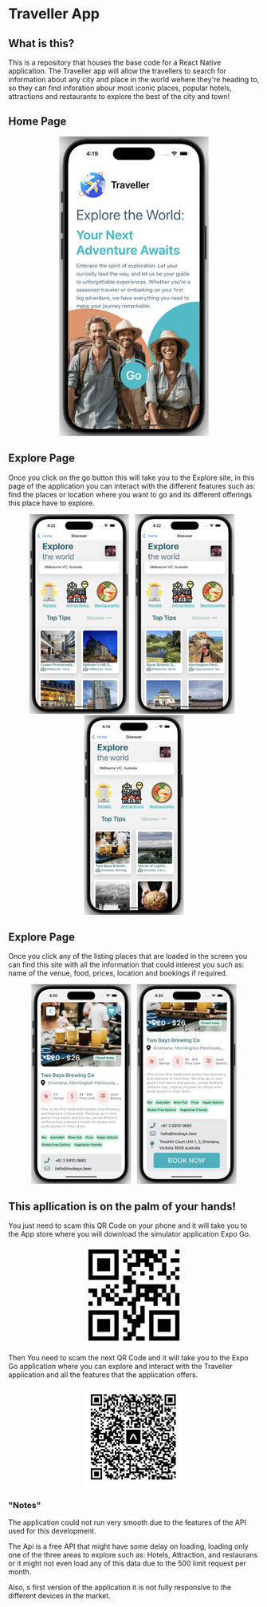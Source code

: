 # Traveller App

## What is this?

This is a repository that houses the base code for a React Native application. The Traveller app will allow the travellers to search for information about any city and place in the world wehere they're heading to, so they can find inforation abour most iconic places, popular hotels, attractions and restaurants to explore the best of the city and town!

## Home Page

<p align="center"><img src='./assets/MarkDown/HomePage.png' width=300 ></p>

## Explore Page

Once you click on the go button this will take you to the Explore site, in this page of the application you can interact with the different features such as: find the places or location where you want to go and its different offerings this place have to explore.

<p align="center" gap='20px'>
<img src='./assets/MarkDown/MD-Hotels.png' width=200 >
&nbsp;
<img src='./assets/MarkDown/MD-Attractions.png' width=200 > 
&nbsp;
<img src='./assets/MarkDown/MD-Restaurants.png' width=200 >
</p>

## Explore Page

Once you click any of the listing places that are loaded in the screen you can find this site with all the information that could interest you such as: name of the venue, food, prices, location and bookings if required.

<p align="center" gap='20px'>
<img src='./assets/MarkDown/ItemScreen1.png' width=200 >
&nbsp;
<img src='./assets/MarkDown/ItemScreen-2.png' width=200 > 
</p>

## This apllication is on the palm of your hands!

You just need to scam this QR Code on your phone and it will take you to the App store where you will download the simulator application Expo Go.

<p align="center" gap='20px'>
<img src='./assets/MarkDown/ExpoGoApplication-QR-Code.png' width=200 >
</p>

Then You need to scam the next QR Code and it will take you to the Expo Go application where you can explore and interact with the Traveller application and all the features that the application offers.

<p align="center" gap='20px'>
<img src='./assets/MarkDown/TravellerApp-QR-Code.png' width=200 >
</p>

### "Notes"

The application could not run very smooth due to the features of the API used for this development.

The Api is a free API that might have some delay on loading, loading only one of the three areas to explore such as: Hotels, Attraction, and restaurans or it might not even load any of this data due to the 500 limit request per month.

Also, s first version of the application it is not fully responsive to the different devices in the market.
